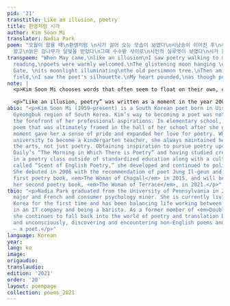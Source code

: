 ```yaml
---
pid: '21'
transtitle: Like an illusion, poetry
title: 환영처럼 시가
author: Kim Soon Mi
translator: Nadia Park
poem: "오월이 왔을 때\n환영처럼 \n시가 걸어 오는 모습이 보였다\n시낭송이 이어진 후\n시인들이 환대를 받았다\n창의문 너머에 휘영창 달이
  왔고\n늙은 감나무가 달빛을 받았다\n그때 수수밭 사이로\n시인의 실루엣이 보였다\n시가 올 것 같아\n가슴 두근거렸다"
transpoem: "When May came,\nlike an illusion\nI saw poetry walking to me.\nAfter the
  reading,\npoets were warmly welcomed.\nThe glistening moon hanging \nover Changuimun
  Gate, \nits moonlight illuminating\nthe old persimmon tree.\nThen amid the sorghum
  field,\nI saw the poet's silhouette.\nMy heart pounded,\nas though poetry had arrived."
note: |
  <p>Kim Soon Mi chooses words that often seem to float on their own, carrying a great deal of movement and feeling in each word that makes her poetry difficult to translate. This first poem I translated carries a sense of depression and desperation starting from the very first word, <span lang= "{{ item.lang }}" dir="ltr">과오로</span>. Is it a mistake? An error? A problem? A fault? A regret? I choose the word “mistake” because there can be a certain amount of sadness in this word, but there is nothing that can be done with what has happened in the past. There is only the option of moving forward with whatever is to come. Thus, when describing the actions of the shorebirds, there needed to be a desperation in the simple actions they were performing. As Kim states, her images of shorebirds are those of constant movement and a need to get from one point to the next, and felt this reflected her own life, especially when she most recently had depression. Furthermore, I took liberties in translation by adding more lines than the original, as I wanted to emphasize the desperation the narrator emits throughout the poem.</p>

  <p>“Like an illusion, poetry” was written as a moment in the year 2000 when Kim decided to become a poet. But the word, “illusion” was the most difficult word to translate. The word in English, coincidentally means “welcome” as well as “phantasm/illusion/fantasy.” Kim states that she did not intentionally choose this word, but it ultimately seemed to give readers that potential connection. Yet, when translating the poem, since we do not have a homophone word that holds both definitions, I wanted to focus on making sure the narrator was in a fantasy world, displaced from whatever current location they are in, and instead in a sort of mystical environment, where the moon would glow in vibrant color in an unbelievable size, and poetry would seem to be both present and somehow unattainable at the same time.</p>
abio: "<p>Kim Soon Mi (1959–present) is a South Korean poet born in Uiseong in the
  Gyeongbuk region of South Korea. Kim’s way to becoming a poet was not always at
  the forefront of her professional aspirations. In elementary school, she wrote a
  poem that was ultimately framed in the hall of her school after she graduated. That
  moment gave her a sense of pride and expanded her love for poetry. While she attended
  university to become a kindergarten teacher, she always maintained her love for
  the arts, not just poetry. Obtaining inspiration to pursue poetry upon reading Joongang
  Daily’s “The Morning in Which There is Poetry” and having studied creative writing
  in a poetry class outside of standardized education along with a cultural class
  called “Scent of English Poetry,” she developed and continued to polish her art.
  She debuted in 2006 with the recommendation of poet Jung Il-geun and published her
  first poetry book, <em>The Woman of Chagall</em> in 2015, and will be publishing
  her second poetry book, <em>The Woman of Terrace</em>, in 2021.</p>"
tbio: "<p>Nadia Park graduated from the University of Pennsylvania in 2019 as a communications
  major and French and consumer psychology minor. She is currently living in South
  Korea for the first time and has been balancing life working between global marketing
  in an IT company and being a barista. As a former member of <em>DoubleSpeak</em>,
  she continues to fall back into the world of poetry and translation both consciously
  and unconsciously, discovering and encountering non-English poems and this year
  — a poet.</p>"
language: Korean
year: 
lang: ko
image: 
origaudio: 
translaudio: 
edition: '2021'
order: '20'
layout: poempage
collection: poems_2021
---
```

